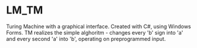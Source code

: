 # LM_TM
Turing Machine with a graphical interface. Created with C#, using Windows Forms. 
TM realizes the simple alghoritm - changes every 'b' sign into 'a' and every second 'a' into 'b', operating on preprogrammed input.
